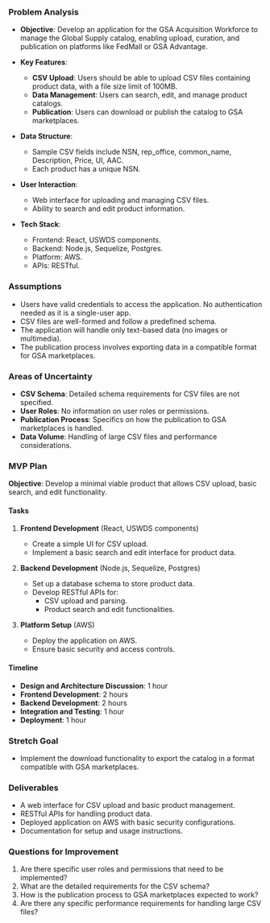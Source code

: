### Problem Analysis

- **Objective**: Develop an application for the GSA Acquisition Workforce to manage the Global Supply catalog, enabling upload, curation, and publication on platforms like FedMall or GSA Advantage.

- **Key Features**:
  - **CSV Upload**: Users should be able to upload CSV files containing product data, with a file size limit of 100MB.
  - **Data Management**: Users can search, edit, and manage product catalogs.
  - **Publication**: Users can download or publish the catalog to GSA marketplaces.

- **Data Structure**:
  - Sample CSV fields include NSN, rep_office, common_name, Description, Price, UI, AAC.
  - Each product has a unique NSN.

- **User Interaction**:
  - Web interface for uploading and managing CSV files.
  - Ability to search and edit product information.

- **Tech Stack**:
  - Frontend: React, USWDS components.
  - Backend: Node.js, Sequelize, Postgres.
  - Platform: AWS.
  - APIs: RESTful.

### Assumptions

- Users have valid credentials to access the application. No authentication needed as it is a single-user app.
- CSV files are well-formed and follow a predefined schema.
- The application will handle only text-based data (no images or multimedia).
- The publication process involves exporting data in a compatible format for GSA marketplaces.

### Areas of Uncertainty

- **CSV Schema**: Detailed schema requirements for CSV files are not specified.
- **User Roles**: No information on user roles or permissions.
- **Publication Process**: Specifics on how the publication to GSA marketplaces is handled.
- **Data Volume**: Handling of large CSV files and performance considerations.

### MVP Plan

**Objective**: Develop a minimal viable product that allows CSV upload, basic search, and edit functionality.

#### Tasks

1. **Frontend Development** (React, USWDS components)
   - Create a simple UI for CSV upload.
   - Implement a basic search and edit interface for product data.

2. **Backend Development** (Node.js, Sequelize, Postgres)
   - Set up a database schema to store product data.
   - Develop RESTful APIs for:
     - CSV upload and parsing.
     - Product search and edit functionalities.

3. **Platform Setup** (AWS)
   - Deploy the application on AWS.
   - Ensure basic security and access controls.

#### Timeline

- **Design and Architecture Discussion**: 1 hour
- **Frontend Development**: 2 hours
- **Backend Development**: 2 hours
- **Integration and Testing**: 1 hour
- **Deployment**: 1 hour

### Stretch Goal

- Implement the download functionality to export the catalog in a format compatible with GSA marketplaces.

### Deliverables

- A web interface for CSV upload and basic product management.
- RESTful APIs for handling product data.
- Deployed application on AWS with basic security configurations.
- Documentation for setup and usage instructions.

### Questions for Improvement

1. Are there specific user roles and permissions that need to be implemented?
2. What are the detailed requirements for the CSV schema?
3. How is the publication process to GSA marketplaces expected to work?
4. Are there any specific performance requirements for handling large CSV files?